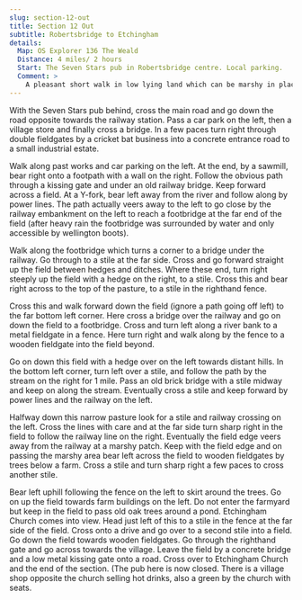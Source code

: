 ```yaml
---
slug: section-12-out
title: Section 12 Out
subtitle: Robertsbridge to Etchingham
details:
  Map: OS Explorer 136 The Weald
  Distance: 4 miles/ 2 hours
  Start: The Seven Stars pub in Robertsbridge centre. Local parking.
  Comment: >
    A pleasant short walk in low lying land which can be marshy in places. Etchingham has lost its pub but there is a village shop with hot drinks and provisions.
---
```

With the Seven Stars pub behind, cross the main road and go down the road opposite towards the railway station. Pass a car park on the left, then a village store and finally cross a bridge. In a few paces turn right through double fieldgates by a cricket bat business into a concrete entrance road to a small industrial estate.

Walk along past works and car parking on the left. At the end, by a sawmill, bear right onto a footpath with a wall on the right. Follow the obvious path through a kissing gate and under an old railway bridge. Keep forward across a field. At a Y-fork, bear left away from the river and follow along by power lines. The path actually veers away to the left to go close by the railway embankment on the left to reach a footbridge at the far end of the field (after heavy rain the footbridge was surrounded by water and only accessible by wellington boots).

Walk along the footbridge which turns a corner to a bridge under the railway. Go through to a stile at the far side. Cross and go forward straight up the field between hedges and ditches. Where these end, turn right steeply up the field with a hedge on the right, to a stile. Cross this and bear right across to the top of the pasture, to a stile in the righthand fence.

Cross this and walk forward down the field (ignore a path going off left) to the far bottom left corner. Here cross a bridge over the railway and go on down the field to a footbridge. Cross and turn left along a river bank to a metal fieldgate in a fence. Here turn right and walk along by the fence to a wooden fieldgate into the field beyond.

Go on down this field with a hedge over on the left towards distant hills. In the bottom left corner, turn left over a stile, and follow the path by the stream on the right for 1 mile. Pass an old brick bridge with a stile midway and keep on along the stream. Eventually cross a stile and keep forward by power lines and the railway on the left.

Halfway down this narrow pasture look for a stile and railway crossing on the left. Cross the lines with care and at the far side turn sharp right in the field to follow the railway line on the right. Eventually the field edge veers away from the railway at a marshy patch. Keep with the field edge and on passing the marshy area bear left across the field to wooden fieldgates by trees below a farm. Cross a stile and turn sharp right a few paces to cross another stile.

Bear left uphill following the fence on the left to skirt around the trees. Go on up the field towards farm buildings on the left. Do not enter the farmyard but keep in the field to pass old oak trees around a pond. Etchingham Church comes into view. Head just left of this to a stile in the fence at the far side of the field. Cross onto a drive and go over to a second stile into a field. Go down the field towards wooden fieldgates. Go through the righthand gate and go across towards the village. Leave the field by a concrete bridge and a low metal kissing gate onto a road. Cross over to Etchingham Church and the end of the section. (The pub here is now closed. There is a village shop opposite the church selling hot drinks, also a green by the church with seats.

